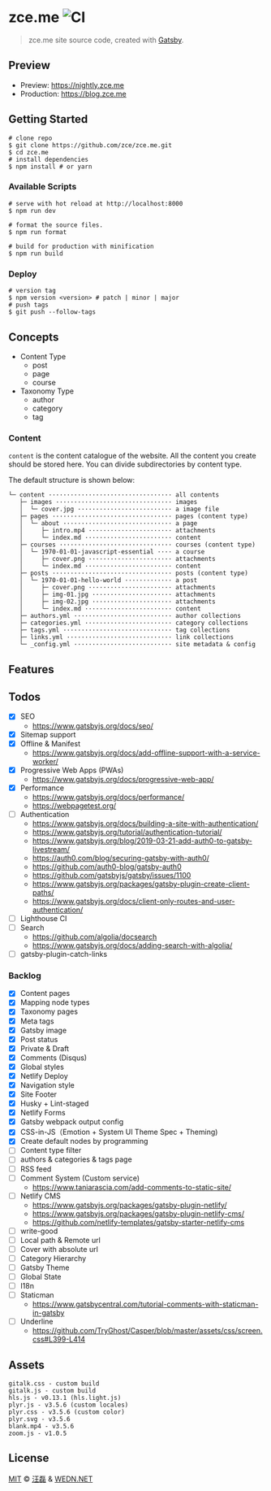 # zce.me ![CI](https://github.com/zce/zce.me/workflows/CI/badge.svg)

> zce.me site source code, created with [Gatsby](https://www.gatsbyjs.org).

## Preview

- Preview: https://nightly.zce.me
- Production: https://blog.zce.me

## Getting Started

```shell
# clone repo
$ git clone https://github.com/zce/zce.me.git
$ cd zce.me
# install dependencies
$ npm install # or yarn
```

### Available Scripts

```shell
# serve with hot reload at http://localhost:8000
$ npm run dev

# format the source files.
$ npm run format

# build for production with minification
$ npm run build
```

### Deploy

```shell
# version tag
$ npm version <version> # patch | minor | major
# push tags
$ git push --follow-tags
```

## Concepts

- Content Type
  - post
  - page
  - course
- Taxonomy Type
  - author
  - category
  - tag

### Content

`content` is the content catalogue of the website. All the content you create should be stored here. You can divide subdirectories by content type.

The default structure is shown below:

```text
└─ content ·································· all contents
   ├─ images ································ images
   │  └─ cover.jpg ·························· a image file
   ├─ pages ································· pages (content type)
   │  └─ about ······························ a page
   │     ├─ intro.mp4 ······················· attachments
   │     └─ index.md ························ content
   ├─ courses ······························· courses (content type)
   │  └─ 1970-01-01-javascript-essential ···· a course
   │     ├─ cover.png ······················· attachments
   │     └─ index.md ························ content
   ├─ posts ································· posts (content type)
   │  └─ 1970-01-01-hello-world ············· a post
   │     ├─ cover.png ······················· attachments
   │     ├─ img-01.jpg ······················ attachments
   │     ├─ img-02.jpg ······················ attachments
   │     └─ index.md ························ content
   ├─ authors.yml ··························· author collections
   ├─ categories.yml ························ category collections
   ├─ tags.yml ······························ tag collections
   ├─ links.yml ····························· link collections
   └─ _config.yml ··························· site metadata & config
```

## Features

<!-- TODO -->

## Todos

- [x] SEO
  - https://www.gatsbyjs.org/docs/seo/
- [x] Sitemap support
- [x] Offline & Manifest
  - https://www.gatsbyjs.org/docs/add-offline-support-with-a-service-worker/
- [x] Progressive Web Apps (PWAs)
  - https://www.gatsbyjs.org/docs/progressive-web-app/
- [x] Performance
  - https://www.gatsbyjs.org/docs/performance/
  - https://webpagetest.org/
- [ ] Authentication
  - https://www.gatsbyjs.org/docs/building-a-site-with-authentication/
  - https://www.gatsbyjs.org/tutorial/authentication-tutorial/
  - https://www.gatsbyjs.org/blog/2019-03-21-add-auth0-to-gatsby-livestream/
  - https://auth0.com/blog/securing-gatsby-with-auth0/
  - https://github.com/auth0-blog/gatsby-auth0
  - https://github.com/gatsbyjs/gatsby/issues/1100
  - https://www.gatsbyjs.org/packages/gatsby-plugin-create-client-paths/
  - https://www.gatsbyjs.org/docs/client-only-routes-and-user-authentication/
- [ ] Lighthouse CI
- [ ] Search
  - https://github.com/algolia/docsearch
  - https://www.gatsbyjs.org/docs/adding-search-with-algolia/
- [ ] gatsby-plugin-catch-links

### Backlog

- [x] Content pages
- [x] Mapping node types
- [x] Taxonomy pages
- [x] Meta tags
- [x] Gatsby image
- [x] Post status
- [x] Private & Draft
- [x] Comments (Disqus)
- [x] Global styles
- [x] Netlify Deploy
- [x] Navigation style
- [x] Site Footer
- [x] Husky + Lint-staged
- [x] Netlify Forms
- [x] Gatsby webpack output config
- [x] CSS-in-JS（Emotion + System UI Theme Spec + Theming)
- [x] Create default nodes by programming
- [ ] Content type filter
- [ ] authors & categories & tags page
- [ ] RSS feed
- [ ] Comment System (Custom service)
  - https://www.taniarascia.com/add-comments-to-static-site/
- [ ] Netlify CMS
  - https://www.gatsbyjs.org/packages/gatsby-plugin-netlify/
  - https://www.gatsbyjs.org/packages/gatsby-plugin-netlify-cms/
  - https://github.com/netlify-templates/gatsby-starter-netlify-cms
- [ ] write-good
- [ ] Local path & Remote url
- [ ] Cover with absolute url
- [ ] Category Hierarchy
- [ ] Gatsby Theme
- [ ] Global State
- [ ] I18n
- [ ] Staticman
  - https://www.gatsbycentral.com/tutorial-comments-with-staticman-in-gatsby
- [ ] Underline
  - https://github.com/TryGhost/Casper/blob/master/assets/css/screen.css#L399-L414

## Assets

```text
gitalk.css - custom build
gitalk.js - custom build
hls.js - v0.13.1 (hls.light.js)
plyr.js - v3.5.6 (custom locales)
plyr.css - v3.5.6 (custom color)
plyr.svg - v3.5.6
blank.mp4 - v3.5.6
zoom.js - v1.0.5
```

## License

[MIT](LICENSE) &copy; [汪磊](https://zce.me) &amp; [WEDN.NET](https://wedn.net)
